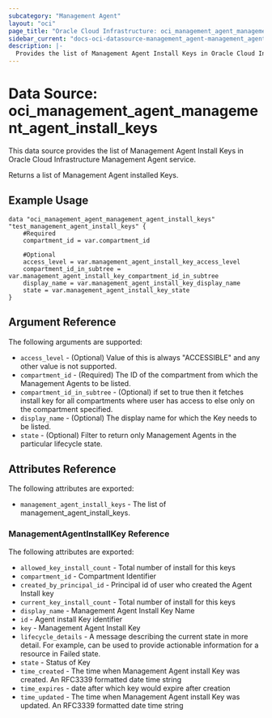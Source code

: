 ```yaml
---
subcategory: "Management Agent"
layout: "oci"
page_title: "Oracle Cloud Infrastructure: oci_management_agent_management_agent_install_keys"
sidebar_current: "docs-oci-datasource-management_agent-management_agent_install_keys"
description: |-
  Provides the list of Management Agent Install Keys in Oracle Cloud Infrastructure Management Agent service
---
```


# Data Source: oci_management_agent_management_agent_install_keys
This data source provides the list of Management Agent Install Keys in Oracle Cloud Infrastructure Management Agent service.

Returns a list of Management Agent installed Keys.


## Example Usage

```hcl
data "oci_management_agent_management_agent_install_keys" "test_management_agent_install_keys" {
	#Required
	compartment_id = var.compartment_id

	#Optional
	access_level = var.management_agent_install_key_access_level
	compartment_id_in_subtree = var.management_agent_install_key_compartment_id_in_subtree
	display_name = var.management_agent_install_key_display_name
	state = var.management_agent_install_key_state
}
```

## Argument Reference

The following arguments are supported:

* `access_level` - (Optional) Value of this is always "ACCESSIBLE" and any other value is not supported.
* `compartment_id` - (Required) The ID of the compartment from which the Management Agents to be listed.
* `compartment_id_in_subtree` - (Optional) if set to true then it fetches install key for all compartments where user has access to else only on the compartment specified.
* `display_name` - (Optional) The display name for which the Key needs to be listed.
* `state` - (Optional) Filter to return only Management Agents in the particular lifecycle state.


## Attributes Reference

The following attributes are exported:

* `management_agent_install_keys` - The list of management_agent_install_keys.

### ManagementAgentInstallKey Reference

The following attributes are exported:

* `allowed_key_install_count` - Total number of install for this keys
* `compartment_id` - Compartment Identifier
* `created_by_principal_id` - Principal id of user who created the Agent Install key
* `current_key_install_count` - Total number of install for this keys
* `display_name` - Management Agent Install Key Name
* `id` - Agent install Key identifier
* `key` - Management Agent Install Key
* `lifecycle_details` - A message describing the current state in more detail. For example, can be used to provide actionable information for a resource in Failed state.
* `state` - Status of Key
* `time_created` - The time when Management Agent install Key was created. An RFC3339 formatted date time string
* `time_expires` - date after which key would expire after creation
* `time_updated` - The time when Management Agent install Key was updated. An RFC3339 formatted date time string

